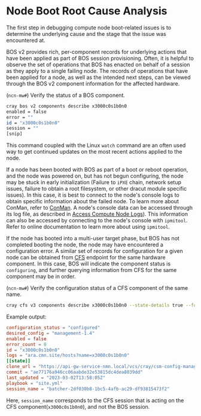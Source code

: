 # Node Boot Root Cause Analysis

The first step in debugging compute node boot-related issues is to determine the underlying cause and the stage that
the issue was encountered at.

BOS v2 provides rich, per-component records for underlying actions that have been applied as part of BOS session
provisioning. Often, it is helpful to observe the set of operations that BOS has enacted on behalf of a session as they
apply to a single failing node. The records of operations that have been applied for a node, as well as the intended
next steps, can be viewed through the BOS v2 component information for the affected hardware.

(`ncn-mw#`) Verify the status of a BOS component.

```bash
cray bos v2 components describe x3000c0s1b0n0
enabled = false
error = ""
id = "x3000c0s1b0n0"
session = ""
[snip]
```

This command coupled with the Linux `watch` command are an often used way to get continued updates on the most recent
actions applied to the node.

If a node has been booted with BOS as part of a boot or reboot operation, and the node was powered on, but has not
begun configuring, the node may be stuck in early initialization (Failure to `iPXE` chain, network setup issues, failure to
obtain a root filesystem, or other dracut module specific issues). In this case, it is best to connect to the node's
console logs to obtain specific information about the failed node. To learn more about ConMan, refer to
[ConMan](../conman/ConMan.md). A node's console data can be accessed through its log file, as described in
[Access Compute Node Logs](../conman/Access_Compute_Node_Logs.md)). This information can also be accessed by connecting
to the node's console with `ipmitool`. Refer to online documentation to learn more about using `ipmitool`.

If the node has booted into a multi-user target phase, but BOS has not completed booting the node, the node may have
encountered a configuration error. A similar set of records for configuration for a given node can be obtained from
[CFS](../configuration_management) endpoint for the same hardware component. In this case, BOS will indicate the
component status is `configuring`, and further querying information from CFS for the same component may be in order.

(`ncn-mw#`) Verify the configuration status of a CFS component of the same name.

```bash
cray cfs v3 components describe x3000c0s1b0n0 --state-details true --format toml
```

Example output:

```toml
configuration_status = "configured"
desired_config = "management-1.4"
enabled = false
error_count = 0
id = "x3000c0s1b0n0"
logs = "ara.cmn.site/hosts?name=x3000c0s1b0n0"
[[state]]
clone_url = "https://api-gw-service-nmn.local/vcs/cray/csm-config-management.git"
commit = "ae77176a946cc06aabde32e53815dc4dea8039dd"
last_updated = "2023-03-02T13:58:05Z"
playbook = "site.yml"
session_name = "batcher-2df030b8-1bc5-4afb-ac29-df93815473f2"
```

Here, `session_name` corresponds to the CFS session that is acting on the CFS component(`x3000c0s1b0n0`), and not the BOS
session.
